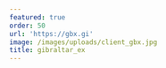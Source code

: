 ```yaml
---
featured: true
order: 50
url: 'https://gbx.gi'
image: /images/uploads/client_gbx.jpg
title: gibraltar_ex
---
```

